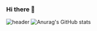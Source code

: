### Hi there 👋
![header](https://capsule-render.vercel.app/api?type=cylinder&color=auto&height=300&section=header&text=HELLO!&fontSize=90)
![Anurag's GitHub stats](https://github-readme-stats.vercel.app/api?username=LCY727&show_icons=true&theme=radical)
<!--
**LCY727/LCY727** is a ✨ _special_ ✨ repository because its `README.md` (this file) appears on your GitHub profile.

Here are some ideas to get you started:

- 🔭 I’m currently working on ...
- 🌱 I’m currently learning ...
- 👯 I’m looking to collaborate on ...
- 🤔 I’m looking for help with ...
- 💬 Ask me about ...
- 📫 How to reach me: ...
- 😄 Pronouns: ...
- ⚡ Fun fact: ...
-->
